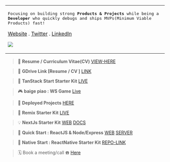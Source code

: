 <table>
<tr>
<td>
<p>
<samp>
Focusing on building strong <strong>Products & Projects</strong> while being a <strong>Developer</strong> who quickly debugs and ships MVPs(Minimum Viable Products) fast!

<a href="https://adityadeshlahre.github.io">Website</a> .
<a href="https://twitter.com/adityadeshlahre">Twitter</a> .
<a href="https://linkedin.com/in/adityadeshlahre/">LinkedIn</a>
<br/>

![](https://komarev.com/ghpvc/?username=adityadeshlahre&color=blue&style=for-the-badge&label=PROFILE+VIEWS)
</samp>

</p>
</tr>
</table>

> :memo: **Resume / Curriculum Vitae(CV)** [VIEW-HERE](https://adityadeshlahre.github.io/resume/resume.pdf)

> :page_with_curl: **GDrive Link [Resume / CV ]** [LINK](https://drive.google.com/file/d/1OVdi_4yPk0xKglRnTQKG6sLKo9Zq7QRb/view)

> :sunrise: **TanStack Start Starter Kit** [LIVE](https://tan-stack-start-full.onrender.com)

> :video_game: **baige piao : WS Game** [Live](https://keno-web.onrender.com)

> :green_apple: **Deployed Projects** [HERE](https://adityadeshlahre.github.io/projects)

> :dvd: **Remix Starter Kit** [LIVE](https://remix-start.onrender.com)

> :bulb: **NextJs Starter Kit** [WEB](https://next-start-web.onrender.com) [DOCS](https://next-start-docs.onrender.com)

> :minidisc: **Quick Start : ReactJS & Node/Express** [WEB](https://quick-start-web.onrender.com) [SERVER](https://quick-start-server.onrender.com)

> :iphone: **Native Start : ReactNative Starter Kit** [REPO-LINK](https://github.com/adityadeshlahre/native-start)

> :spiral_calendar: Book a meeting/call :phone: [Here](https://cal.com/adityadeshlahre)
